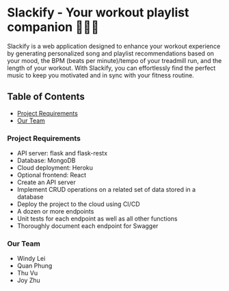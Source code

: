 # Slackify - Your workout playlist companion 🏃🎵💪

Slackify is a web application designed to enhance your workout experience by generating personalized song and playlist recommendations based on your mood, the BPM (beats per minute)/tempo of your treadmill run, and the length of your workout. With Slackify, you can effortlessly find the perfect music to keep you motivated and in sync with your fitness routine.

## Table of Contents
- [Project Requirements](README.md#project-requirements)
- [Our Team](README.md#about-us)

### Project Requirements
  - API server: flask and flask-restx
  - Database: MongoDB
  - Cloud deployment: Heroku
  - Optional frontend: React
  - Create an API server
  - Implement CRUD operations on a related set of data stored in a database
  - Deploy the project to the cloud using CI/CD
  - A dozen or more endpoints
  - Unit tests for each endpoint as well as all other functions
  - Thoroughly document each endpoint for Swagger

### Our Team
- Windy Lei
- Quan Phung
- Thu Vu
- Joy Zhu
